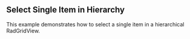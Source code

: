 ## Select Single Item in Hierarchy
This example demonstrates how to select a single item in a hierarchical RadGridView.